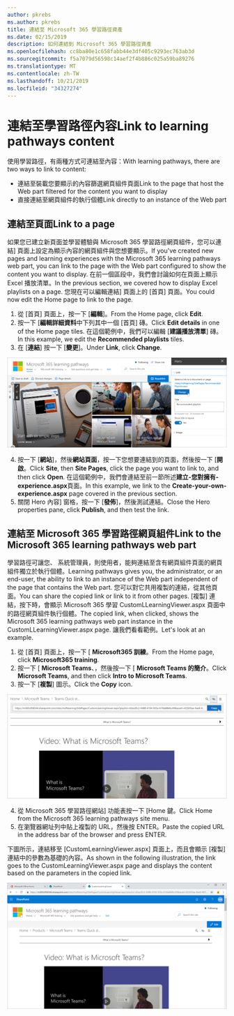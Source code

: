 ```yaml
---
author: pkrebs
ms.author: pkrebs
title: 連結至 Microsoft 365 學習路徑資產
ms.date: 02/15/2019
description: 如何連結到 Microsoft 365 學習路徑資產
ms.openlocfilehash: cc8ba80e1c658fabb44e3df405c9293ec763ab3d
ms.sourcegitcommit: f5a7079d56598c14aef2f4b886c025a59ba89276
ms.translationtype: MT
ms.contentlocale: zh-TW
ms.lasthandoff: 10/21/2019
ms.locfileid: "34327274"
---
```

# <a name="link-to-learning-pathways-content"></a><span data-ttu-id="df718-103">連結至學習路徑內容</span><span class="sxs-lookup"><span data-stu-id="df718-103">Link to learning pathways content</span></span>

<span data-ttu-id="df718-104">使用學習路徑，有兩種方式可連結至內容：</span><span class="sxs-lookup"><span data-stu-id="df718-104">With learning pathways, there are two ways to link to content:</span></span>

- <span data-ttu-id="df718-105">連結至裝載您要顯示的內容篩選網頁組件頁面</span><span class="sxs-lookup"><span data-stu-id="df718-105">Link to the page that host the Web part filtered for the content you want to display</span></span> 
- <span data-ttu-id="df718-106">直接連結至網頁組件的執行個體</span><span class="sxs-lookup"><span data-stu-id="df718-106">Link directly to an instance of the Web part</span></span>

## <a name="link-to-a-page"></a><span data-ttu-id="df718-107">連結至頁面</span><span class="sxs-lookup"><span data-stu-id="df718-107">Link to a page</span></span>

<span data-ttu-id="df718-108">如果您已建立新頁面並學習體驗與 Microsoft 365 學習路徑網頁組件，您可以連結] 頁面上設定為顯示內容的網頁組件與您想要顯示。</span><span class="sxs-lookup"><span data-stu-id="df718-108">If you've created new pages and learning experiences with the Microsoft 365 learning pathways web part, you can link to the page with the Web part configured to show the content you want to display.</span></span> <span data-ttu-id="df718-109">在前一個區段中，我們會討論如何在頁面上顯示 Excel 播放清單。</span><span class="sxs-lookup"><span data-stu-id="df718-109">In the previous section, we covered how to display Excel playlists on a page.</span></span> <span data-ttu-id="df718-110">您現在可以編輯連結] 頁面上的 [首頁] 頁面。</span><span class="sxs-lookup"><span data-stu-id="df718-110">You could now edit the Home page to link to the page.</span></span> 

1. <span data-ttu-id="df718-111">從 [首頁] 頁面上，按一下 [**編輯**]。</span><span class="sxs-lookup"><span data-stu-id="df718-111">From the Home page, click **Edit**.</span></span>
2. <span data-ttu-id="df718-112">按一下 [**編輯詳細資料**中下列其中一個 [首頁] 磚。</span><span class="sxs-lookup"><span data-stu-id="df718-112">Click **Edit details** in one of the Home page tiles.</span></span> <span data-ttu-id="df718-113">在這個範例中，我們可以編輯 [**建議播放清單**] 磚。</span><span class="sxs-lookup"><span data-stu-id="df718-113">In this example, we edit the **Recommended playlists** tiles.</span></span>
3. <span data-ttu-id="df718-114">在 [**連結**] 按一下 [**變更**]。</span><span class="sxs-lookup"><span data-stu-id="df718-114">Under **Link**, click **Change**.</span></span>

![cg linktopage.png](media/cg-linktopage.png)

4. <span data-ttu-id="df718-116">按一下 [**網站**]，然後**網站頁面**，按一下您想要連結到的頁面，然後按一下 [**開啟**。</span><span class="sxs-lookup"><span data-stu-id="df718-116">Click **Site**, then **Site Pages**, click the page you want to link to, and then click **Open**.</span></span> <span data-ttu-id="df718-117">在這個範例中，我們會連結至前一節所述**建立-您對擁有-experience.aspx**頁面。</span><span class="sxs-lookup"><span data-stu-id="df718-117">In this example, we link to the **Create-your-own-experience.aspx** page covered in the previous section.</span></span>
5. <span data-ttu-id="df718-118">關閉 Hero 內容] 窗格，按一下 [**發佈**]，然後測試連結。</span><span class="sxs-lookup"><span data-stu-id="df718-118">Close the Hero properties pane, click **Publish**, and then test the link.</span></span> 

## <a name="link-to-the-microsoft-365-learning-pathways-web-part"></a><span data-ttu-id="df718-119">連結至 Microsoft 365 學習路徑網頁組件</span><span class="sxs-lookup"><span data-stu-id="df718-119">Link to the Microsoft 365 learning pathways web part</span></span>
<span data-ttu-id="df718-120">學習路徑可讓您、 系統管理員，則使用者，能夠連結至含有網頁組件頁面的網頁組件獨立於執行個體。</span><span class="sxs-lookup"><span data-stu-id="df718-120">Learning pathways gives you, the administrator, or an end-user, the ability to link to an instance of the Web part independent of the page that contains the Web part.</span></span> <span data-ttu-id="df718-121">您可以對它共用複製的連結，從其他頁面。</span><span class="sxs-lookup"><span data-stu-id="df718-121">You can share the copied link or link to it from other pages.</span></span> <span data-ttu-id="df718-122">[複製] 連結，按下時，會顯示 Microsoft 365 學習 CustomLLearningViewer.aspx 頁面中的路徑網頁組件執行個體。</span><span class="sxs-lookup"><span data-stu-id="df718-122">The copied link, when clicked, shows the Microsoft 365 learning pathways web part instance in the CustomLLearningViewer.aspx page.</span></span> <span data-ttu-id="df718-123">讓我們看看範例。</span><span class="sxs-lookup"><span data-stu-id="df718-123">Let's look at an example.</span></span> 

1. <span data-ttu-id="df718-124">從 [首頁] 頁面上，按一下 [ **Microsoft365 訓練**。</span><span class="sxs-lookup"><span data-stu-id="df718-124">From the Home page, click **Microsoft365 training**.</span></span>
2. <span data-ttu-id="df718-125">按一下 [ **Microsoft Teams**、，然後按一下 [ **Microsoft Teams 的簡介**。</span><span class="sxs-lookup"><span data-stu-id="df718-125">Click **Microsoft Teams**, and then click **Intro to Microsoft Teams**.</span></span>
3. <span data-ttu-id="df718-126">按一下 [**複製**] 圖示。</span><span class="sxs-lookup"><span data-stu-id="df718-126">Click the **Copy** icon.</span></span>

![cg linktowebpart.png](media/cg-linktowebpart.png)

4. <span data-ttu-id="df718-128">從 Microsoft 365 學習路徑網站] 功能表按一下 [Home 鍵。</span><span class="sxs-lookup"><span data-stu-id="df718-128">Click Home from the Microsoft 365 learning pathways site menu.</span></span>
5. <span data-ttu-id="df718-129">在瀏覽器網址列中貼上複製的 URL，然後按 ENTER。</span><span class="sxs-lookup"><span data-stu-id="df718-129">Paste the copied URL in the address bar of the browser and press ENTER.</span></span> 

<span data-ttu-id="df718-130">下圖所示，連結移至 [CustomLearningViewer.aspx] 頁面上，而且會顯示 [複製] 連結中的參數為基礎的內容。</span><span class="sxs-lookup"><span data-stu-id="df718-130">As shown in the following illustration, the link goes to the CustomLearningViewer.aspx page and displays the content based on the parameters in the copied link.</span></span> 

![cg linktowebpartviewer.png](media/cg-linktowebpartviewer.png)


